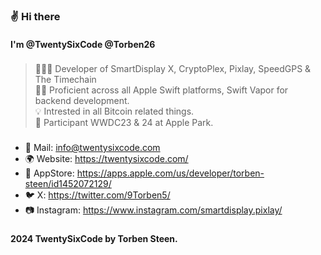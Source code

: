 ### ✌️ Hi there

#### I'm @TwentySixCode @Torben26

###
> 👨🏽‍💻 Developer of SmartDisplay X, CryptoPlex, Pixlay, SpeedGPS & The Timechain <br>
> 👌🏼 Proficient across all Apple Swift platforms, Swift Vapor for backend development. <br>
> 💡 Intrested in all Bitcoin related things. <br>
> 🍏 Participant WWDC23 & 24 at Apple Park.
###
- 📧 Mail:      info@twentysixcode.com 
- 🌍 Website:   https://twentysixcode.com/ 
- 📱 AppStore:  https://apps.apple.com/us/developer/torben-steen/id1452072129/ 
- 🐦 X:         https://twitter.com/9Torben5/ 
- 📷 Instagram: https://www.instagram.com/smartdisplay.pixlay/
###
#### 2024 TwentySixCode by Torben Steen.


<!---
Torben26/Torben26 is a ✨ special ✨ repository because its `README.md` (this file) appears on your GitHub profile.
You can click the Preview link to take a look at your changes.
--->
